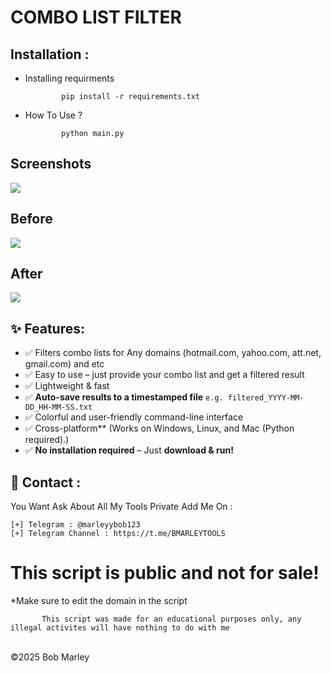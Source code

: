 # COMBO LIST FILTER

Installation : 
------
         

 - Installing requirments
   
               pip install -r requirements.txt
    
 - How To Use ?
   
               python main.py

<h2>Screenshots</h2>
<img src="https://i.imgur.com/cvpD1jF.png" style="max-width:100%;">

<h2>Before</h2>
<img src="https://i.imgur.com/paccye2.png" style="max-width:100%;">

<h2>After</h2>
<img src="https://i.imgur.com/eBJvxko.png" style="max-width:100%;">
               
## ✨ Features:
- ✅ Filters combo lists for Any domains (hotmail.com, yahoo.com, att.net, gmail.com) and etc
- ✅ Easy to use – just provide your combo list and get a filtered result
- ✅ Lightweight & fast
- ✅ **Auto-save results to a timestamped file** `e.g. filtered_YYYY-MM-DD_HH-MM-SS.txt`
- ✅ Colorful and user-friendly command-line interface
- ✅ Cross-platform** (Works on Windows, Linux, and Mac (Python required).)
- ✅ **No installation required** – Just **download & run!**

📧 Contact :
------
You Want Ask About All My Tools Private Add Me On : 
```
[+] Telegram : @marleyybob123
[+] Telegram Channel : https://t.me/BMARLEYTOOLS
```
# This script is public and not for sale!

*Make sure to edit the domain in the script

           This script was made for an educational purposes only, any illegal activites will have nothing to do with me

<br>©2025 Bob Marley
